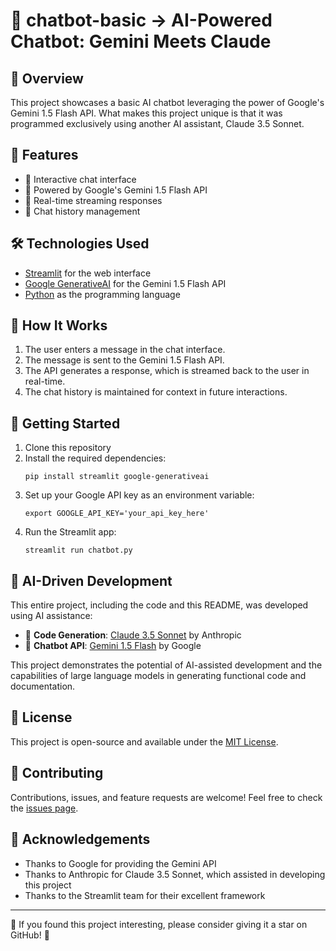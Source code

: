 # 🤖 chatbot-basic -> AI-Powered Chatbot: Gemini Meets Claude

## 📖 Overview

This project showcases a basic AI chatbot leveraging the power of Google's Gemini 1.5 Flash API. What makes this project unique is that it was programmed exclusively using another AI assistant, Claude 3.5 Sonnet.

## 🌟 Features

- 💬 Interactive chat interface
- 🧠 Powered by Google's Gemini 1.5 Flash API
- 🔄 Real-time streaming responses
- 🧹 Chat history management

## 🛠️ Technologies Used

- [Streamlit](https://streamlit.io/) for the web interface
- [Google GenerativeAI](https://ai.google.dev/) for the Gemini 1.5 Flash API
- [Python](https://www.python.org/) as the programming language

## 🤔 How It Works

1. The user enters a message in the chat interface.
2. The message is sent to the Gemini 1.5 Flash API.
3. The API generates a response, which is streamed back to the user in real-time.
4. The chat history is maintained for context in future interactions.

## 🚀 Getting Started

1. Clone this repository
2. Install the required dependencies:
   ```
   pip install streamlit google-generativeai
   ```
3. Set up your Google API key as an environment variable:
   ```
   export GOOGLE_API_KEY='your_api_key_here'
   ```
4. Run the Streamlit app:
   ```
   streamlit run chatbot.py
   ```

## 🧠 AI-Driven Development

This entire project, including the code and this README, was developed using AI assistance:

- 🤖 **Code Generation**: [Claude 3.5 Sonnet](https://www.anthropic.com) by Anthropic
- 🧠 **Chatbot API**: [Gemini 1.5 Flash](https://ai.google.dev/) by Google

This project demonstrates the potential of AI-assisted development and the capabilities of large language models in generating functional code and documentation.

## 📜 License

This project is open-source and available under the [MIT License](https://opensource.org/licenses/MIT).

## 🤝 Contributing

Contributions, issues, and feature requests are welcome! Feel free to check the [issues page](link-to-your-issues-page).

## 👏 Acknowledgements

- Thanks to Google for providing the Gemini API
- Thanks to Anthropic for Claude 3.5 Sonnet, which assisted in developing this project
- Thanks to the Streamlit team for their excellent framework

---

🌟 If you found this project interesting, please consider giving it a star on GitHub! 🌟
